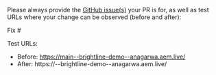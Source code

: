 Please always provide the [GitHub issue(s)](../issues) your PR is for, as well as test URLs where your change can be observed (before and after):

Fix #<gh-issue-id>

Test URLs:
- Before: https://main--brightline-demo--anagarwa.aem.live/
- After: https://<branch>--brightline-demo--anagarwa.aem.live/
